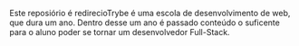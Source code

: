 Este reposiório é redirecioTrybe é uma escola de desenvolvimento de web, que dura um ano. Dentro desse um ano é passado conteúdo o suficente para o aluno poder se tornar um desenvolvedor Full-Stack.
